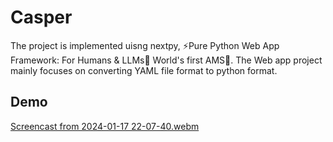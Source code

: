# Casper

The project is implemented uisng nextpy, ⚡Pure Python Web App Framework: For Humans & LLMs🤖 World's first AMS🥇.
The Web app project mainly focuses on converting YAML file format to python format.

## Demo
[Screencast from 2024-01-17 22-07-40.webm](https://github.com/anirudh-hegde/Casper/assets/105560839/1a50c35d-f48e-41ad-a4e3-a913fd094ef2)
